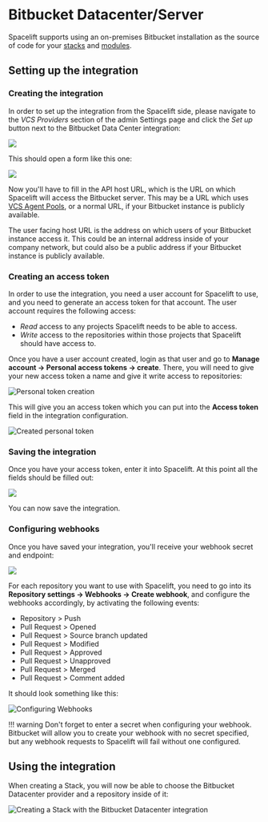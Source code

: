 # Bitbucket Datacenter/Server

Spacelift supports using an on-premises Bitbucket installation as the source of code for your [stacks](../../concepts/stack/README.md) and [modules](../../vendors/terraform/module-registry.md).

## Setting up the integration

### Creating the integration

In order to set up the integration from the Spacelift side, please navigate to the _VCS Providers_ section of the admin Settings page and click the _Set up_ button next to the Bitbucket Data Center integration:

![](<../../assets/screenshots/image (100).png>)

This should open a form like this one:

![](<../../assets/screenshots/image (101).png>)

Now you'll have to fill in the API host URL, which is the URL on which Spacelift will access the Bitbucket server. This may be a URL which uses [VCS Agent Pools](../../concepts/vcs-agent-pools.md), or a normal URL, if your Bitbucket instance is publicly available.

The user facing host URL is the address on which users of your Bitbucket instance access it. This could be an internal address inside of your company network, but could also be a public address if your Bitbucket instance is publicly available.

### Creating an access token

In order to use the integration, you need a user account for Spacelift to use, and you need to generate an access token for that account. The user account requires the following access:

- _Read_ access to any projects Spacelift needs to be able to access.
- _Write_ access to the repositories within those projects that Spacelift should have access to.

Once you have a user account created, login as that user and go to **Manage account -> Personal access tokens -> create**. There, you will need to give your new access token a name and give it write access to repositories:

![Personal token creation](<../../assets/screenshots/image (65).png>)

This will give you an access token which you can put into the **Access token** field in the integration configuration.

![Created personal token](<../../assets/screenshots/image (66).png>)

### Saving the integration

Once you have your access token, enter it into Spacelift. At this point all the fields should be filled out:

![](<../../assets/screenshots/image (102).png>)

You can now save the integration.

### Configuring webhooks

Once you have saved your integration, you'll receive your webhook secret and endpoint:

![](<../../assets/screenshots/image (103).png>)

For each repository you want to use with Spacelift, you need to go into its **Repository settings -> Webhooks -> Create webhook**, and configure the webhooks accordingly, by activating the following events:

- Repository > Push
- Pull Request > Opened
- Pull Request > Source branch updated
- Pull Request > Modified
- Pull Request > Approved
- Pull Request > Unapproved
- Pull Request > Merged
- Pull Request > Comment added

It should look something like this:

![Configuring Webhooks](<../../assets/screenshots/bitbucket-datacenter-webhook-settings.png>)

!!! warning
    Don't forget to enter a secret when configuring your webhook. Bitbucket will allow you to create your webhook with no secret specified, but any webhook requests to Spacelift will fail without one configured.

## Using the integration

When creating a Stack, you will now be able to choose the Bitbucket Datacenter provider and a repository inside of it:

![Creating a Stack with the Bitbucket Datacenter integration](<../../assets/screenshots/image (72).png>)
